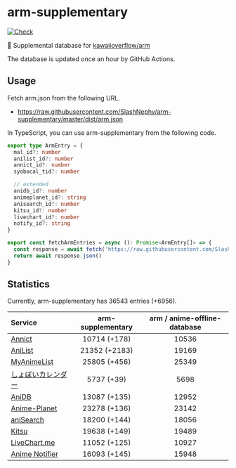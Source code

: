 # arm-supplementary

[![Check](https://github.com/SlashNephy/arm-supplementary/actions/workflows/check-node.yml/badge.svg)](https://github.com/SlashNephy/arm-supplementary/actions/workflows/check-node.yml)

💊 Supplemental database for [kawaiioverflow/arm](https://github.com/kawaiioverflow/arm)

The database is updated once an hour by GitHub Actions.

## Usage

Fetch arm.json from the following URL.

- https://raw.githubusercontent.com/SlashNephy/arm-supplementary/master/dist/arm.json

In TypeScript, you can use arm-supplementary from the following code.

```TypeScript
export type ArmEntry = {
  mal_id?: number
  anilist_id?: number
  annict_id?: number
  syobocal_tid?: number

  // extended
  anidb_id?: number
  animeplanet_id?: string
  anisearch_id?: number
  kitsu_id?: number
  livechart_id?: number
  notify_id?: string
}

export const fetchArmEntries = async (): Promise<ArmEntry[]> => {
  const response = await fetch('https://raw.githubusercontent.com/SlashNephy/arm-supplementary/master/dist/arm.json')
  return await response.json()
}
```

## Statistics

Currently, arm-supplementary has 36543 entries (+6956).

| Service                                     | arm-supplementary | arm / anime-offline-database |
| :------------------------------------------ | :---------------: | :--------------------------: |
| [Annict](https://annict.com)                |   10714 (+178)    |            10536             |
| [AniList](https://anilist.co)               |   21352 (+2183)   |            19169             |
| [MyAnimeList](https://myanimelist.net)      |   25805 (+456)    |            25349             |
| [しょぼいカレンダー](https://cal.syoboi.jp) |    5737 (+39)     |             5698             |
| [AniDB](https://anidb.net)                  |   13087 (+135)    |            12952             |
| [Anime-Planet](https://anime-planet.com)    |   23278 (+136)    |            23142             |
| [aniSearch](https://anisearch.com)          |   18200 (+144)    |            18056             |
| [Kitsu](https://kitsu.io)                   |   19638 (+149)    |            19489             |
| [LiveChart.me](https://livechart.me)        |   11052 (+125)    |            10927             |
| [Anime Notifier](https://notify.moe)        |   16093 (+145)    |            15948             |
